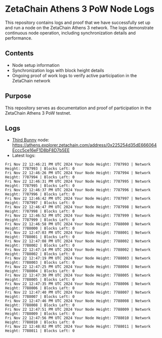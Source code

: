# ZetaChain Athens 3 PoW Node Logs
This repository contains logs and proof that we have successfully set up and run a node on the ZetaChain Athens 3 network. The logs demonstrate continuous node operation, including synchronization details and performance.

## Contents
- Node setup information
- Synchronization logs with block height details
- Ongoing proof of work logs to verify active participation in the ZetaChain network

## Purpose
This repository serves as documentation and proof of participation in the ZetaChain Athens 3 PoW testnet.

## Logs

- [Third Bunny](https://thirdbunny.xyz/) node: https://athens.explorer.zetachain.com/address/0x225254d35dE666064Eccc5ce16eF1D8bF8D7b5EE
- Latest logs:
```
Fri Nov 22 12:46:21 PM UTC 2024 Your Node Height: 7787993 | Network Height: 7787993 | Blocks Left: 0
Fri Nov 22 12:46:26 PM UTC 2024 Your Node Height: 7787994 | Network Height: 7787994 | Blocks Left: 0
Fri Nov 22 12:46:31 PM UTC 2024 Your Node Height: 7787995 | Network Height: 7787995 | Blocks Left: 0
Fri Nov 22 12:46:37 PM UTC 2024 Your Node Height: 7787996 | Network Height: 7787996 | Blocks Left: 0
Fri Nov 22 12:46:42 PM UTC 2024 Your Node Height: 7787997 | Network Height: 7787997 | Blocks Left: 0
Fri Nov 22 12:46:47 PM UTC 2024 Your Node Height: 7787998 | Network Height: 7787998 | Blocks Left: 0
Fri Nov 22 12:46:52 PM UTC 2024 Your Node Height: 7787999 | Network Height: 7787999 | Blocks Left: 0
Fri Nov 22 12:46:58 PM UTC 2024 Your Node Height: 7788000 | Network Height: 7788000 | Blocks Left: 0
Fri Nov 22 12:47:03 PM UTC 2024 Your Node Height: 7788001 | Network Height: 7788001 | Blocks Left: 0
Fri Nov 22 12:47:08 PM UTC 2024 Your Node Height: 7788002 | Network Height: 7788002 | Blocks Left: 0
Fri Nov 22 12:47:14 PM UTC 2024 Your Node Height: 7788002 | Network Height: 7788002 | Blocks Left: 0
Fri Nov 22 12:47:19 PM UTC 2024 Your Node Height: 7788003 | Network Height: 7788003 | Blocks Left: 0
Fri Nov 22 12:47:25 PM UTC 2024 Your Node Height: 7788004 | Network Height: 7788004 | Blocks Left: 0
Fri Nov 22 12:47:30 PM UTC 2024 Your Node Height: 7788005 | Network Height: 7788005 | Blocks Left: 0
Fri Nov 22 12:47:35 PM UTC 2024 Your Node Height: 7788006 | Network Height: 7788006 | Blocks Left: 0
Fri Nov 22 12:47:40 PM UTC 2024 Your Node Height: 7788007 | Network Height: 7788007 | Blocks Left: 0
Fri Nov 22 12:47:46 PM UTC 2024 Your Node Height: 7788008 | Network Height: 7788008 | Blocks Left: 0
Fri Nov 22 12:47:51 PM UTC 2024 Your Node Height: 7788009 | Network Height: 7788009 | Blocks Left: 0
Fri Nov 22 12:47:56 PM UTC 2024 Your Node Height: 7788010 | Network Height: 7788010 | Blocks Left: 0
Fri Nov 22 12:48:02 PM UTC 2024 Your Node Height: 7788011 | Network Height: 7788011 | Blocks Left: 0
```
